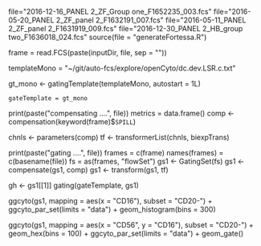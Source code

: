 file="2016-12-16_PANEL 2_ZF_Group one_F1652235_003.fcs"
file="2016-05-20_PANEL 2_ZF_panel 2_F1632191_007.fcs"
file="2016-05-11_PANEL 2_ZF_panel 2_F1631919_009.fcs"
file="2016-12-30_PANEL 2_HB_group two_F1636018_024.fcs"
    source(file = "generateFortessa.R")

frame = read.FCS(paste(inputDir, file, sep = ""))

templateMono = "~/git/auto-fcs/explore/openCyto/dc.dev.LSR.c.txt"

gt_mono <-
  gatingTemplate(templateMono, autostart = 1L)

    gateTemplate = gt_mono
    
print(paste("compensating ....", file))
metrics = data.frame()
comp <- compensation(keyword(frame)$`SPILL`)

chnls <- parameters(comp)
tf <- transformerList(chnls, biexpTrans)

print(paste("gating ....", file))
frames = c(frame)
names(frames) = c(basename(file))
fs =  as(frames, "flowSet")
gs1 <- GatingSet(fs)
gs1 <- compensate(gs1, comp)
gs1 <- transform(gs1, tf)

gh <- gs1[[1]]
gating(gateTemplate, gs1)

ggcyto(gs1,
       mapping = aes(x = "CD16"),
       subset = "CD20-") + ggcyto_par_set(limits = "data") + geom_histogram(bins = 300) 

ggcyto(gs1,
               mapping = aes(x = "CD56", y = "CD16"),
               subset = "CD20-") +
    geom_hex(bins = 100) + ggcyto_par_set(limits = "data") + geom_gate()
